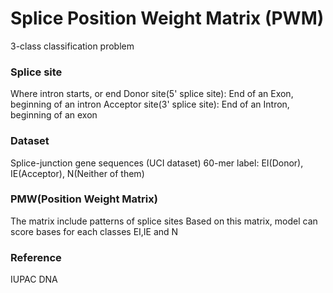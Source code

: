 # Splice Position Weight Matrix (PWM)
3-class classification problem

### Splice site
Where intron starts, or end
Donor site(5' splice site): End of an Exon, beginning of an intron
Acceptor site(3' splice site): End of an Intron, beginning of an exon

### Dataset
Splice-junction gene sequences (UCI dataset)
60-mer
label: EI(Donor), IE(Acceptor), N(Neither of them)

### PMW(Position Weight Matrix)
The matrix include patterns of splice sites
Based on this matrix, model can score bases for each classes EI,IE and N

### Reference
IUPAC DNA